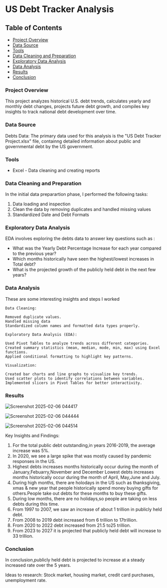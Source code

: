 # US Debt Tracker Analysis

## Table of Contents

- [Project Overview](#project-overview)
- [Data Source](#data-source)
- [Tools](#tools)
- [Data Cleaning and Preparation](#data-cleaning-and-preparation)
- [Exploratory Data Analysis](#exploratory-data-analysis)
- [Data Analysis](#data-analysis)
- [Results](#results)
- [Conclusion](#conclusion)



### Project Overview

This project analyzes historical U.S. debt trends, calculates yearly and monthly debt changes, projects future debt growth, and compiles key insights to track national debt development over time.

### Data Source

Debts Data: The primary data used for this analysis is the "US Debt Tracker Project.xlsx" file, containng detailed information about public and governmental debt by the US government.

### Tools

- Excel - Data cleaning and creating reports

### Data Cleaning and Preparation

In the initial data preparartion phase, I performed the following tasks:

1. Data loading and inspection
2. Clean the data by removing duplicates and handled missing values
3. Standardized Date and Debt Formats

### Exploratory Data Analysis

EDA involves exploring the debts data to answer key questions such as :

- What was the Yearly Debt Percentage Increase for each year compared to the previous year?
- Which months historically have seen the highest/lowest increases in Total debt?
- What is the projected growth of the publicly held debt in the next few years?

### Data Analysis

These are some interesting insights and steps I worked

```excel
Data Cleaning:

Removed duplicate values.
Handled missing data 
Standardized column names and formatted data types properly.

Exploratory Data Analysis (EDA):

Used Pivot Tables to analyze trends across different categories.
Created summary statistics (mean, median, mode, min, max) using Excel functions.
Applied conditional formatting to highlight key patterns.

Visualization:

Created bar charts and line graphs to visualize key trends.
Used scatter plots to identify correlations between variables.
Implemented slicers in Pivot Tables for better interactivity.
```

### Results

![Screenshot 2025-02-06 044417](https://github.com/user-attachments/assets/f4e959ca-b9fa-4f75-b5b9-8f044ec129de) 

![Screenshot 2025-02-06 044444](https://github.com/user-attachments/assets/2cb12173-24f8-4fc1-9d1f-bbe6e0d71fa3)

![Screenshot 2025-02-06 044514](https://github.com/user-attachments/assets/c1370488-ad56-4d91-929c-9bf1116951b9)

Key Insights and Findings:

1. For the total public debt outstanding,in years 2016-2019, the average increase was 5%.
2. In 2020, we see a large spike that was mostly caused by pandemic responses in the US.
3. Highest debts increases months historically occur during the month of January,Febuarry,November and December Lowest debts increases months historically occur during the month of April, May,June and July.
4. During high months, there are holodays in the US such as thanksgiving, xmas & new year that people historically spend money buying gifts for others.People take out debts for these months to buy these gifts.
5. During low months, there are no holidays,so people are taking on less debts during this time.
6. From 1997 to 2007, we saw an increase of about 1 trillion in publicly held debt.
7. From 2008 to 2019 debt increased from 6 trillion to 17trillion.
8. From 2020 to 2022 debt increased from 21.5 to25 trillion.
9. From 2023 to 2027 it is projected that publicly held debt will increase to 33 trillion.

### Conclusion

In conclusion,publicly held debt is projected to increase at a steady increased rate over the 5 years.

Ideas to research:  Stock market, housing market, credit card purchases, unemployment rate.


















